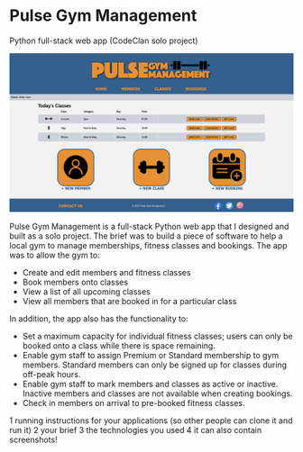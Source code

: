 # Pulse Gym Management

Python full-stack web app (CodeClan solo project)

![Pulse Gym Management home page](/assets/images/home_page_ss.png)

Pulse Gym Management is a full-stack Python web app that I designed and built as a solo project. The brief was to build a piece of software to help a local gym to manage memberships, fitness classes and bookings. The app was to allow the gym to:
- Create and edit members and fitness classes
- Book members onto classes
- View a list of all upcoming classes
- View all members that are booked in for a particular class

In addition, the app also has the functionality to:
- Set a maximum capacity for individual fitness classes; users can only be booked onto a class while there is space remaining.
- Enable gym staff to assign Premium or Standard membership to gym members. Standard members can only be signed up for classes during off-peak hours.
- Enable gym staff to mark members and classes as active or inactive. Inactive members and classes are not available when creating bookings.
- Check in members on arrival to pre-booked fitness classes.


1 running instructions for your applications (so other people can clone it and run it)
2 your brief
3 the technologies you used
4 it can also contain screenshots!
